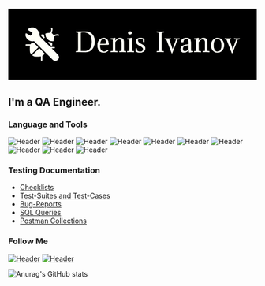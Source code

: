 ![Header](https://github.com/TheonBaratheon/TheonBaratheon/blob/main/assets/logo.png)
## I'm a QA Engineer. 


### Language and Tools


![Header](https://img.shields.io/badge/Jira-090909?style=for-the-badge&logo=jira&logoColor=136be1)
![Header](https://img.shields.io/badge/Postman-090909?style=for-the-badge&logo=postman&logoColor=f76935)
![Header](https://img.shields.io/badge/Swagger-090909?style=for-the-badge&logo=swagger&logoColor=7ede2b)
![Header](https://img.shields.io/badge/Github-090909?style=for-the-badge&logo=github&logoColor=8cc4d7)
![Header](https://img.shields.io/badge/AzureDevops-090909?style=for-the-badge&logo=azuredevops&logoColor=0074d0)
![Header](https://img.shields.io/badge/MySQL-090909?style=for-the-badge&logo=mysql&logoColor=00618a)
![Header](https://img.shields.io/badge/DevTools-090909?style=for-the-badge&logo=googlechrome&logoColor=2674f2)
![Header](https://img.shields.io/badge/Fiddler-090909?style=for-the-badge&logo=fiddler&logoColor=8cc4d7)
![Header](https://img.shields.io/badge/CharlesProxy-090909?style=for-the-badge&logo=charlesproxy&logoColor=8cc4d7)
![Header](https://img.shields.io/badge/Python-090909?style=for-the-badge&logo=python&logoColor=#3675aa)

### Testing Documentation

- [Checklists](https://github.com/TheonBaratheon/Checklists)
- [Test-Suites and Test-Cases](https://github.com/TheonBaratheon/Test-Suites_and_Test-Cases)
- [Bug-Reports](https://github.com/TheonBaratheon/Bug-Reports)
- [SQL Queries](https://github.com/TheonBaratheon/SQL_Queries)
- [Postman Collections](https://github.com/TheonBaratheon/Postman_Collections)

### Follow Me

[![Header](https://img.shields.io/badge/Linkedin-090909?style=for-the-badge&logo=linkedin&logoColor=0073b1)]()
[![Header](https://img.shields.io/badge/VK-090909?style=for-the-badge&logo=VK&logoColor=0073b1)](https://m.vk.com/diego585)

![Anurag's GitHub stats](https://github-readme-stats.vercel.app/api?username=TheonBaratheon&show_icons=true&theme=dark)